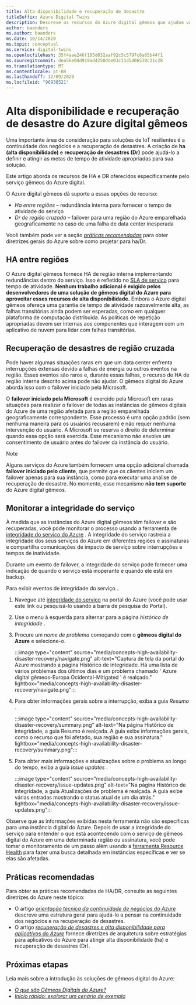 ```yaml
---
title: Alta disponibilidade e recuperação de desastre
titleSuffix: Azure Digital Twins
description: Descreve os recursos do Azure digital gêmeos que ajudam você a criar soluções de IoT do Azure altamente disponíveis com recursos de recuperação de desastre.
author: baanders
ms.author: baanders
ms.date: 10/14/2020
ms.topic: conceptual
ms.service: digital-twins
ms.openlocfilehash: 35f4aae246f105d832aaf92c5c5797c8a65b44f1
ms.sourcegitcommit: dea56e0dd919ad4250dde03c11d5406530c21c28
ms.translationtype: MT
ms.contentlocale: pt-BR
ms.lasthandoff: 12/09/2020
ms.locfileid: "96938521"
---
```

# <a name="azure-digital-twins-high-availability-and-disaster-recovery"></a>Alta disponibilidade e recuperação de desastre do Azure digital gêmeos

Uma importante área de consideração para soluções de IoT resilientes é a continuidade dos negócios e a recuperação de desastres. A criação de **ha (alta disponibilidade)** e **recuperação de desastres (Dr)** pode ajudá-lo a definir e atingir as metas de tempo de atividade apropriadas para sua solução.

Este artigo aborda os recursos de HA e DR oferecidos especificamente pelo serviço gêmeos do Azure digital.

O Azure digital gêmeos dá suporte a essas opções de recurso:
* *Ha entre regiões* – redundância interna para fornecer o tempo de atividade do serviço
* *Dr de região cruzada* – failover para uma região do Azure emparelhada geograficamente no caso de uma falha de data center inesperada

Você também pode ver a seção [*práticas recomendadas*](#best-practices) para obter diretrizes gerais do Azure sobre como projetar para ha/Dr.

## <a name="intra-region-ha"></a>HA entre regiões
 
O Azure digital gêmeos fornece HA de região interna implementando redundâncias dentro do serviço. Isso é refletido no [SLA de serviço](https://azure.microsoft.com/support/legal/sla/digital-twins) para tempo de atividade. **Nenhum trabalho adicional é exigido pelos desenvolvedores de uma solução de gêmeos digital do Azure para aproveitar esses recursos de alta disponibilidade.** Embora o Azure digital gêmeos ofereça uma garantia de tempo de atividade razoavelmente alta, as falhas transitórias ainda podem ser esperadas, como em qualquer plataforma de computação distribuída. As políticas de repetição apropriadas devem ser internas aos componentes que interagem com um aplicativo de nuvem para lidar com falhas transitórias.

## <a name="cross-region-dr"></a>Recuperação de desastres de região cruzada

Pode haver algumas situações raras em que um data center enfrenta interrupções extensas devido a falhas de energia ou outros eventos na região. Esses eventos são raros e, durante essas falhas, o recurso de HA de região interna descrito acima pode não ajudar. O gêmeos digital do Azure aborda isso com o failover iniciado pela Microsoft.

O **failover iniciado pela Microsoft** é exercido pela Microsoft em raras situações para realizar o failover de todas as instâncias de gêmeos digitais do Azure de uma região afetada para a região emparelhada geograficamente correspondente. Esse processo é uma opção padrão (sem nenhuma maneira para os usuários recusarem) e não requer nenhuma intervenção do usuário. A Microsoft se reserva o direito de determinar quando essa opção será exercida. Esse mecanismo não envolve um consentimento de usuário antes do failover da instância do usuário.

>[!NOTE]
> Alguns serviços do Azure também fornecem uma opção adicional chamada **failover iniciado pelo cliente**, que permite que os clientes iniciem um failover apenas para sua instância, como para executar uma análise de recuperação de desastre. No momento, esse mecanismo **não tem suporte** do Azure digital gêmeos. 

## <a name="monitor-service-health"></a>Monitorar a integridade do serviço

À medida que as instâncias do Azure digital gêmeos têm failover e são recuperadas, você pode monitorar o processo usando a ferramenta de [integridade do serviço do Azure](https://docs.microsoft.com/azure/service-health/service-health-overview) . A integridade do serviço rastreia a integridade dos seus serviços do Azure em diferentes regiões e assinaturas e compartilha comunicações de impacto de serviço sobre interrupções e tempos de inatividade.

Durante um evento de failover, a integridade do serviço pode fornecer uma indicação de quando o serviço está inoperante e quando ele está em backup.

Para exibir eventos de integridade do serviço...
1. Navegue até [integridade do serviço](https://portal.azure.com/?feature.customportal=false#blade/Microsoft_Azure_Health/AzureHealthBrowseBlade/serviceIssues) na portal do Azure (você pode usar este link ou pesquisá-lo usando a barra de pesquisa do Portal).
1. Use o menu à esquerda para alternar para a página *histórico de integridade* .
1. Procure um *nome de problema* começando com o **gêmeos digital do Azure** e selecione-o.

    :::image type="content" source="media/concepts-high-availability-disaster-recovery/navigate.png" alt-text="Captura de tela da portal do Azure mostrando a página Histórico de integridade. Há uma lista de vários problemas dos últimos dias e um problema chamado ' Azure digital gêmeos-Europa Ocidental-Mitigated ' é realçado." lightbox="media/concepts-high-availability-disaster-recovery/navigate.png":::

1. Para obter informações gerais sobre a interrupção, exiba a guia *Resumo* .

    :::image type="content" source="media/concepts-high-availability-disaster-recovery/summary.png" alt-text="Na página Histórico de integridade, a guia Resumo é realçada. A guia exibe informações gerais, como o recurso que foi afetado, sua região e sua assinatura." lightbox="media/concepts-high-availability-disaster-recovery/summary.png":::
1. Para obter mais informações e atualizações sobre o problema ao longo do tempo, exiba a guia *Issue updates* .

    :::image type="content" source="media/concepts-high-availability-disaster-recovery/issue-updates.png" alt-text="Na página Histórico de integridade, a guia Atualizações de problema é realçada. A guia exibe várias entradas mostrando o status atual de um dia atrás." lightbox="media/concepts-high-availability-disaster-recovery/issue-updates.png":::


Observe que as informações exibidas nesta ferramenta não são específicas para uma instância digital do Azure. Depois de usar a integridade do serviço para entender o que está acontecendo com o serviço de gêmeos digital do Azure em uma determinada região ou assinatura, você pode tomar o monitoramento de um passo além usando a [ferramenta Resource Health](troubleshoot-resource-health.md) para fazer uma busca detalhada em instâncias específicas e ver se elas são afetadas.

## <a name="best-practices"></a>Práticas recomendadas

Para obter as práticas recomendadas de HA/DR, consulte as seguintes diretrizes do Azure neste tópico: 
* O artigo [*orientação técnica da continuidade de negócios do Azure*](/azure/architecture/framework/resiliency/overview) descreve uma estrutura geral para ajudá-lo a pensar na continuidade dos negócios e na recuperação de desastres. 
* O artigo [*recuperação de desastres e alta disponibilidade para aplicativos do Azure*](/azure/architecture/framework/resiliency/backup-and-recovery) fornece diretrizes de arquitetura sobre estratégias para aplicativos do Azure para atingir alta disponibilidade (ha) e recuperação de desastres (Dr).

## <a name="next-steps"></a>Próximas etapas 

Leia mais sobre a introdução às soluções de gêmeos digital do Azure:
 
* [*O que são Gêmeos Digitais do Azure?*](overview.md)
* [*Início rápido: explorar um cenário de exemplo*](quickstart-adt-explorer.md)